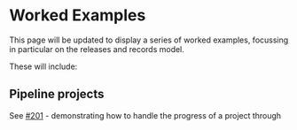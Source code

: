 # Worked Examples

This page will be updated to display a series of worked examples, focussing in particular on the releases and records model.


These will include:

## Pipeline projects 

See [#201](https://github.com/open-contracting/standard/issues/201) - demonstrating how to handle the progress of a project through 